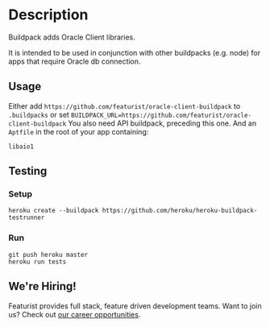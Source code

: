 # Description

Buildpack adds Oracle Client libraries.

It is intended to be used in conjunction with other buildpacks (e.g. node) for apps that require Oracle db connection.

## Usage

Either add `https://github.com/featurist/oracle-client-buildpack` to `.buildpacks` or set `BUILDPACK_URL=https://github.com/featurist/oracle-client-buildpack`
You also need API buildpack, preceding this one. And an `Aptfile` in the root of your app containing:

```
libaio1
```

## Testing

### Setup

```
heroku create --buildpack https://github.com/heroku/heroku-buildpack-testrunner
```

### Run

```
git push heroku master
heroku run tests
```

## We're Hiring!
Featurist provides full stack, feature driven development teams. Want to join us? Check out [our career opportunities](https://www.featurist.co.uk/careers/).
